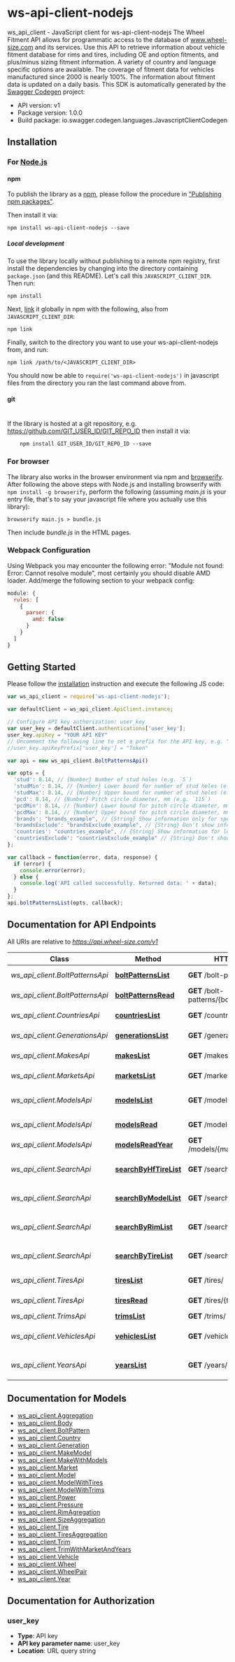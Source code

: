 # ws-api-client-nodejs

ws_api_client - JavaScript client for ws-api-client-nodejs
The Wheel Fitment API allows for programmatic access to the database of www.wheel-size.com and its services. Use this API to retrieve information about vehicle fitment database for rims and tires, including OE and option fitments, and plus/minus sizing fitment information. A variety of country and language specific options are available. The coverage of fitment data for vehicles manufactured since 2000 is nearly 100%.  The information about fitment data is updated on a daily basis.
This SDK is automatically generated by the [Swagger Codegen](https://github.com/swagger-api/swagger-codegen) project:

- API version: v1
- Package version: 1.0.0
- Build package: io.swagger.codegen.languages.JavascriptClientCodegen

## Installation

### For [Node.js](https://nodejs.org/)

#### npm

To publish the library as a [npm](https://www.npmjs.com/),
please follow the procedure in ["Publishing npm packages"](https://docs.npmjs.com/getting-started/publishing-npm-packages).

Then install it via:

```shell
npm install ws-api-client-nodejs --save
```

##### Local development

To use the library locally without publishing to a remote npm registry, first install the dependencies by changing 
into the directory containing `package.json` (and this README). Let's call this `JAVASCRIPT_CLIENT_DIR`. Then run:

```shell
npm install
```

Next, [link](https://docs.npmjs.com/cli/link) it globally in npm with the following, also from `JAVASCRIPT_CLIENT_DIR`:

```shell
npm link
```

Finally, switch to the directory you want to use your ws-api-client-nodejs from, and run:

```shell
npm link /path/to/<JAVASCRIPT_CLIENT_DIR>
```

You should now be able to `require('ws-api-client-nodejs')` in javascript files from the directory you ran the last 
command above from.

#### git
#
If the library is hosted at a git repository, e.g.
https://github.com/GIT_USER_ID/GIT_REPO_ID
then install it via:

```shell
    npm install GIT_USER_ID/GIT_REPO_ID --save
```

### For browser

The library also works in the browser environment via npm and [browserify](http://browserify.org/). After following
the above steps with Node.js and installing browserify with `npm install -g browserify`,
perform the following (assuming *main.js* is your entry file, that's to say your javascript file where you actually 
use this library):

```shell
browserify main.js > bundle.js
```

Then include *bundle.js* in the HTML pages.

### Webpack Configuration

Using Webpack you may encounter the following error: "Module not found: Error:
Cannot resolve module", most certainly you should disable AMD loader. Add/merge
the following section to your webpack config:

```javascript
module: {
  rules: [
    {
      parser: {
        amd: false
      }
    }
  ]
}
```

## Getting Started

Please follow the [installation](#installation) instruction and execute the following JS code:

```javascript
var ws_api_client = require('ws-api-client-nodejs');

var defaultClient = ws_api_client.ApiClient.instance;

// Configure API key authorization: user_key
var user_key = defaultClient.authentications['user_key'];
user_key.apiKey = "YOUR API KEY"
// Uncomment the following line to set a prefix for the API key, e.g. "Token" (defaults to null)
//user_key.apiKeyPrefix['user_key'] = "Token"

var api = new ws_api_client.BoltPatternsApi()

var opts = { 
  'stud': 8.14, // {Number} Number of stud holes (e.g. `5`)
  'studMin': 8.14, // {Number} Lower bound for number of stud holes (e.g. `4`)
  'studMax': 8.14, // {Number} Upper bound for number of stud holes (e.g. `7`)
  'pcd': 8.14, // {Number} Pitch circle diameter, mm (e.g. `115`)
  'pcdMin': 8.14, // {Number} Lower bound for pitch circle diameter, mm (e.g. `105`)
  'pcdMax': 8.14, // {Number} Upper bound for pitch circle diameter, mm (e.g. `135`)
  'brands': "brands_example", // {String} Show information only for specified manufacturers. Use _**`GET /makes/`**_ method to get the full list. (e.g. `mitsubishi,nissan,toyota`)
  'brandsExclude': "brandsExclude_example", // {String} Don't show information for specified manufacturers. Use _**`GET /makes/`**_ method to get the full list. (e.g. `geely,great-wall`)
  'countries': "countries_example", // {String} Show information for local manufacturers from specified countries only. Use _**`GET /countries/`**_ method to get the full list of countries. (e.g. `us,gb,jp`)
  'countriesExclude': "countriesExclude_example" // {String} Don't show information for local manufacturers from specified countries. Use _**`GET /countries/`**_ method to get the full list of countries. (e.g. `ru,ua`)
};

var callback = function(error, data, response) {
  if (error) {
    console.error(error);
  } else {
    console.log('API called successfully. Returned data: ' + data);
  }
};
api.boltPatternsList(opts, callback);

```

## Documentation for API Endpoints

All URIs are relative to *https://api.wheel-size.com/v1*

Class | Method | HTTP request | Description
------------ | ------------- | ------------- | -------------
*ws_api_client.BoltPatternsApi* | [**boltPatternsList**](docs/BoltPatternsApi.md#boltPatternsList) | **GET** /bolt-patterns/ | Get list of bolt patterns
*ws_api_client.BoltPatternsApi* | [**boltPatternsRead**](docs/BoltPatternsApi.md#boltPatternsRead) | **GET** /bolt-patterns/{bolt_pattern}/ | Model modifications by bolt pattern
*ws_api_client.CountriesApi* | [**countriesList**](docs/CountriesApi.md#countriesList) | **GET** /countries/ | Returns a list of countries
*ws_api_client.GenerationsApi* | [**generationsList**](docs/GenerationsApi.md#generationsList) | **GET** /generations/ | Generations for the given model
*ws_api_client.MakesApi* | [**makesList**](docs/MakesApi.md#makesList) | **GET** /makes/ | Returns a list of manufacturers
*ws_api_client.MarketsApi* | [**marketsList**](docs/MarketsApi.md#marketsList) | **GET** /markets/ | Returns a list of markets/regions
*ws_api_client.ModelsApi* | [**modelsList**](docs/ModelsApi.md#modelsList) | **GET** /models/ | Returns a list of models by manufacturer
*ws_api_client.ModelsApi* | [**modelsRead**](docs/ModelsApi.md#modelsRead) | **GET** /models/{make}/{slug}/ | Get more info about model
*ws_api_client.ModelsApi* | [**modelsReadYear**](docs/ModelsApi.md#modelsReadYear) | **GET** /models/{make}/{slug}/{year}/ | Get more info about model/year
*ws_api_client.SearchApi* | [**searchByHfTireList**](docs/SearchApi.md#searchByHfTireList) | **GET** /search/by_hf_tire/ | Find models matching given high flotation tire
*ws_api_client.SearchApi* | [**searchByModelList**](docs/SearchApi.md#searchByModelList) | **GET** /search/by_model/ | Find OE and option fitments by model/year/trim
*ws_api_client.SearchApi* | [**searchByRimList**](docs/SearchApi.md#searchByRimList) | **GET** /search/by_rim/ | Find models matching given rim parameters
*ws_api_client.SearchApi* | [**searchByTireList**](docs/SearchApi.md#searchByTireList) | **GET** /search/by_tire/ | Find models matching given tire parameters
*ws_api_client.TiresApi* | [**tiresList**](docs/TiresApi.md#tiresList) | **GET** /tires/ | Returns a list of tires
*ws_api_client.TiresApi* | [**tiresRead**](docs/TiresApi.md#tiresRead) | **GET** /tires/{tire}/ | Model modifications matching given tire
*ws_api_client.TrimsApi* | [**trimsList**](docs/TrimsApi.md#trimsList) | **GET** /trims/ | Model modifications
*ws_api_client.VehiclesApi* | [**vehiclesList**](docs/VehiclesApi.md#vehiclesList) | **GET** /vehicles/ | Find OE and option fitments by model/year/trim
*ws_api_client.YearsApi* | [**yearsList**](docs/YearsApi.md#yearsList) | **GET** /years/ | Returns list of years for the given manufacturer/model


## Documentation for Models

 - [ws_api_client.Aggregation](docs/Aggregation.md)
 - [ws_api_client.Body](docs/Body.md)
 - [ws_api_client.BoltPattern](docs/BoltPattern.md)
 - [ws_api_client.Country](docs/Country.md)
 - [ws_api_client.Generation](docs/Generation.md)
 - [ws_api_client.MakeModel](docs/MakeModel.md)
 - [ws_api_client.MakeWithModels](docs/MakeWithModels.md)
 - [ws_api_client.Market](docs/Market.md)
 - [ws_api_client.Model](docs/Model.md)
 - [ws_api_client.ModelWithTires](docs/ModelWithTires.md)
 - [ws_api_client.ModelWithTrims](docs/ModelWithTrims.md)
 - [ws_api_client.Power](docs/Power.md)
 - [ws_api_client.Pressure](docs/Pressure.md)
 - [ws_api_client.RimAgregation](docs/RimAgregation.md)
 - [ws_api_client.SizeAggregation](docs/SizeAggregation.md)
 - [ws_api_client.Tire](docs/Tire.md)
 - [ws_api_client.TiresAggregation](docs/TiresAggregation.md)
 - [ws_api_client.Trim](docs/Trim.md)
 - [ws_api_client.TrimWithMarketAndYears](docs/TrimWithMarketAndYears.md)
 - [ws_api_client.Vehicle](docs/Vehicle.md)
 - [ws_api_client.Wheel](docs/Wheel.md)
 - [ws_api_client.WheelPair](docs/WheelPair.md)
 - [ws_api_client.Year](docs/Year.md)


## Documentation for Authorization


### user_key

- **Type**: API key
- **API key parameter name**: user_key
- **Location**: URL query string


